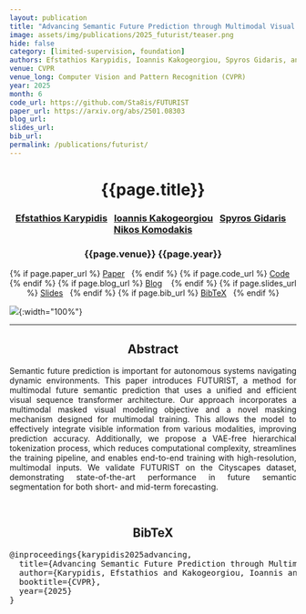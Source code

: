 ```yaml
---
layout: publication
title: "Advancing Semantic Future Prediction through Multimodal Visual Sequence Transformers" 
image: assets/img/publications/2025_futurist/teaser.png
hide: false
category: [limited-supervision, foundation]
authors: Efstathios Karypidis, Ioannis Kakogeorgiou, Spyros Gidaris, and Nikos Komodakis
venue: CVPR
venue_long: Computer Vision and Pattern Recognition (CVPR)
year: 2025
month: 6
code_url: https://github.com/Sta8is/FUTURIST
paper_url: https://arxiv.org/abs/2501.08303
blog_url: 
slides_url: 
bib_url: 
permalink: /publications/futurist/
---
```


<h1 align="center"> {{page.title}} </h1>
<!-- Simple call of authors -->
<!-- <h3 align="center"> {{page.authors}} </h3> -->
<!-- Alternatively you can add links to author pages -->
<h3 align="center"> <a href="https://archimedesai.gr/en/researchers/stathis-karypidis">Efstathios Karypidis</a>&nbsp;&nbsp; <a href="https://scholar.google.com/citations?user=B_dKcz4AAAAJ">Ioannis Kakogeorgiou</a>&nbsp;&nbsp; <a href="https://scholar.google.com/citations?user=7atfg7EAAAAJ&hl=en">Spyros Gidaris</a>&nbsp;&nbsp; <a href="https://www.csd.uoc.gr/~komod/">Nikos Komodakis</a></h3>


<h3 align="center"> {{page.venue}} {{page.year}} </h3>

<div align="center">
  <p>
    {% if page.paper_url %}
    <a href="{{ page.paper_url }}"><i class="far fa-file-pdf"></i> Paper</a>&nbsp;&nbsp;
    {% endif %}
    {% if page.code_url %}
    <a href="{{ page.code_url }}"><i class="fab fa-github"></i> Code</a> &nbsp;&nbsp;
    {% endif %}
    {% if page.blog_url %}
    <a href="{{ page.blog_url }}"><i class="fab fa-blogger"></i> Blog</a> &nbsp;&nbsp;
    {% endif %}
    {% if page.slides_url %}
    <a href="{{ page.slides_url }}"><i class="far fa-file-pdf"></i> Slides</a>&nbsp;&nbsp;
    {% endif %}
    {% if page.bib_url %}
    <a href="{{ page.bib_url}}"><i class="far fa-file-alt"></i> BibTeX</a>&nbsp;&nbsp;
    {% endif %}
  </p>
</div>


![](../../assets/img/publications/2025_futurist/teaser.png){:width="100%"}

<hr>

<h2  align="center"> Abstract</h2>

<p align="justify">Semantic future prediction is important for autonomous systems navigating dynamic environments. This paper introduces FUTURIST, a method for multimodal future semantic prediction that uses a unified and efficient visual sequence transformer architecture. Our approach incorporates a multimodal masked visual modeling objective and a novel masking mechanism designed for multimodal training. This allows the model to effectively integrate visible information from various modalities, improving prediction accuracy. Additionally, we propose a VAE-free hierarchical tokenization process, which reduces computational complexity, streamlines the training pipeline, and enables end-to-end training with high-resolution, multimodal inputs. We validate FUTURIST on the Cityscapes dataset, demonstrating state-of-the-art performance in future semantic segmentation for both short- and mid-term forecasting.</p>
<br>

<h2  align="center">BibTeX</h2>
<left>
  <pre class="bibtex-box">
@inproceedings{karypidis2025advancing,
  title={Advancing Semantic Future Prediction through Multimodal Visual Sequence Transformers},
  author={Karypidis, Efstathios and Kakogeorgiou, Ioannis and Gidaris, Spyros and Komodakis, Nikos},
  booktitle={CVPR},
  year={2025}
}</pre>
</left>

<br>
